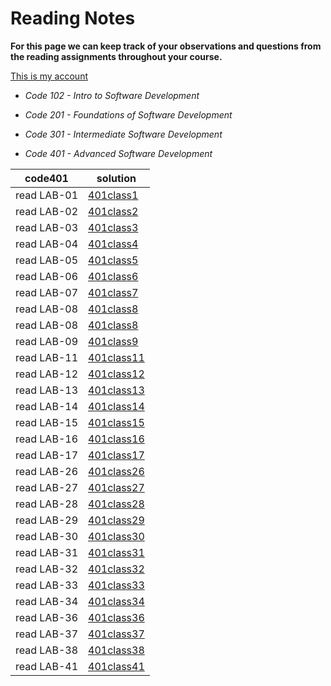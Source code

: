 # Reading Notes

**For this page we can keep track of your observations and questions from the reading assignments throughout your course.**

[This is my account](https://github.com/Mohammad-Shiyab)

- *Code 102 - Intro to Software Development*
- *Code 201 - Foundations of Software Development*
- *Code 301 - Intermediate Software Development*

- *Code 401 - Advanced Software Development*

| code401 | solution |
| --- | ----------- |
| read LAB-01 | [401class1](https://github.com/Mohammad-Shiyyab/Reading-Notes-401/blob/main/all.md/class-01.md) |
| read LAB-02 | [401class2](https://github.com/Mohammad-Shiyyab/Reading-Notes-401/blob/main/all.md/class-02.md) |
| read LAB-03 | [401class3](https://github.com/Mohammad-Shiyyab/Reading-Notes-401/blob/main/all.md/class-03.md) |
| read LAB-04 | [401class4](https://github.com/Mohammad-Shiyyab/Reading-Notes-401/blob/main/all.md/class-04.md) |
| read LAB-05 | [401class5](https://github.com/Mohammad-Shiyyab/Reading-Notes-401/blob/main/all.md/class-05.md) |
| read LAB-06 | [401class6](https://github.com/Mohammad-Shiyyab/Reading-Notes-401/blob/main/all.md/class-06.md) |
| read LAB-07 | [401class7](https://github.com/Mohammad-Shiyyab/Reading-Notes-401/blob/main/all.md/class-07.md) |
| read LAB-08 | [401class8](https://github.com/Mohammad-Shiyyab/Reading-Notes-401/blob/main/all.md/class-08.md) |
| read LAB-08 | [401class8](https://github.com/Mohammad-Shiyyab/Reading-Notes-401/blob/main/all.md/class-08.md) |
| read LAB-09 | [401class9](https://github.com/Mohammad-Shiyyab/Reading-Notes-401/blob/main/all.md/class-09.md) |
| read LAB-11 | [401class11](https://github.com/Mohammad-Shiyyab/Reading-Notes-401/blob/main/all.md/class-11.md) |
| read LAB-12 | [401class12](https://github.com/Mohammad-Shiyyab/Reading-Notes-401/blob/main/all.md/class-12.md) |
| read LAB-13 | [401class13](https://github.com/Mohammad-Shiyyab/Reading-Notes-401/blob/main/all.md/class-13.md) |
| read LAB-14 | [401class14](https://github.com/Mohammad-Shiyyab/Reading-Notes-401/blob/main/all.md/class-14.md) |
| read LAB-15 | [401class15](https://github.com/Mohammad-Shiyyab/Reading-Notes-401/blob/main/all.md/class-15.md) |
| read LAB-16 | [401class16](https://github.com/Mohammad-Shiyyab/Reading-Notes-401/blob/main/all.md/class-16.md) |
| read LAB-17 | [401class17](https://github.com/Mohammad-Shiyyab/Reading-Notes-401/blob/main/all.md/class-17.md) |
| read LAB-26 | [401class26](https://github.com/Mohammad-Shiyyab/Reading-Notes-401/blob/main/all.md/class-26.md) |
| read LAB-27 | [401class27](https://github.com/Mohammad-Shiyyab/Reading-Notes-401/blob/main/all.md/class-27.md) |
| read LAB-28 | [401class28](https://github.com/Mohammad-Shiyyab/Reading-Notes-401/blob/main/all.md/class-28.md) |
| read LAB-29 | [401class29](https://github.com/Mohammad-Shiyyab/Reading-Notes-401/blob/main/all.md/class-29.md) |
| read LAB-30 | [401class30](https://github.com/Mohammad-Shiyyab/Reading-Notes-401/blob/main/all.md/class-30.md) |
| read LAB-31 | [401class31](https://github.com/Mohammad-Shiyyab/Reading-Notes-401/blob/main/all.md/class-31.md) |
| read LAB-32 | [401class32](https://github.com/Mohammad-Shiyyab/Reading-Notes-401/blob/main/all.md/class-32.md) |
| read LAB-33 | [401class33](https://github.com/Mohammad-Shiyyab/Reading-Notes-401/blob/main/all.md/class-33.md) |
| read LAB-34 | [401class34](https://github.com/Mohammad-Shiyyab/Reading-Notes-401/blob/main/all.md/class-34.md) |
| read LAB-36 | [401class36](https://github.com/Mohammad-Shiyyab/Reading-Notes-401/blob/main/all.md/class-36.md) |
| read LAB-37 | [401class37](https://github.com/Mohammad-Shiyyab/Reading-Notes-401/blob/main/all.md/class-37.md) |
| read LAB-38 | [401class38](https://github.com/Mohammad-Shiyyab/Reading-Notes-401/blob/main/all.md/class-38.md) |
| read LAB-41 | [401class41](https://github.com/Mohammad-Shiyyab/Reading-Notes-401/blob/main/all.md/class-41.md) |









